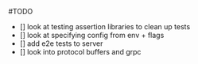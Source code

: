 #TODO

- [] look at testing assertion libraries to clean up tests
- [] look at specifying config from env + flags
- [] add e2e tests to server
- [] look into protocol buffers and grpc